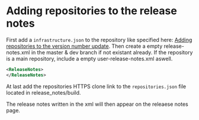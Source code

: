 # Adding repositories to the release notes

First add a `infrastructure.json` to the repository like specified here: [Adding repositories to the version number update](adding_version_numbers.md).
Then create a empty release-notes.xml in the master & dev branch if not existant already. If the repository is a main repository, include a empty user-release-notes.xml aswell.

```xml
<ReleaseNotes>
</ReleaseNotes>
```

At last add the repositories HTTPS clone link to the `repositories.json` file located in release_notes/build.

The release notes written in the xml will then appear on the releaese notes page.
